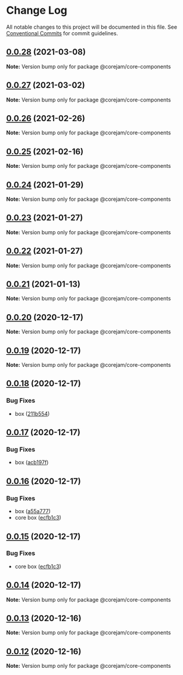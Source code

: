 # Change Log

All notable changes to this project will be documented in this file.
See [Conventional Commits](https://conventionalcommits.org) for commit guidelines.

## [0.0.28](https://github.com/Corejam/Corejam/compare/@corejam/core-components@0.0.27...@corejam/core-components@0.0.28) (2021-03-08)

**Note:** Version bump only for package @corejam/core-components





## [0.0.27](https://github.com/Corejam/Corejam/compare/@corejam/core-components@0.0.26...@corejam/core-components@0.0.27) (2021-03-02)

**Note:** Version bump only for package @corejam/core-components





## [0.0.26](https://github.com/Corejam/Corejam/compare/@corejam/core-components@0.0.25...@corejam/core-components@0.0.26) (2021-02-26)

**Note:** Version bump only for package @corejam/core-components





## [0.0.25](https://github.com/Corejam/Corejam/compare/@corejam/core-components@0.0.24...@corejam/core-components@0.0.25) (2021-02-16)

**Note:** Version bump only for package @corejam/core-components





## [0.0.24](https://github.com/Corejam/Corejam/compare/@corejam/core-components@0.0.23...@corejam/core-components@0.0.24) (2021-01-29)

**Note:** Version bump only for package @corejam/core-components





## [0.0.23](https://github.com/Corejam/Corejam/compare/@corejam/core-components@0.0.22...@corejam/core-components@0.0.23) (2021-01-27)

**Note:** Version bump only for package @corejam/core-components





## [0.0.22](https://github.com/Corejam/Corejam/compare/@corejam/core-components@0.0.21...@corejam/core-components@0.0.22) (2021-01-27)

**Note:** Version bump only for package @corejam/core-components





## [0.0.21](https://github.com/Corejam/Corejam/compare/@corejam/core-components@0.0.20...@corejam/core-components@0.0.21) (2021-01-13)

**Note:** Version bump only for package @corejam/core-components





## [0.0.20](https://github.com/Corejam/Corejam/compare/@corejam/core-components@0.0.19...@corejam/core-components@0.0.20) (2020-12-17)

**Note:** Version bump only for package @corejam/core-components





## [0.0.19](https://github.com/Corejam/Corejam/compare/@corejam/core-components@0.0.14...@corejam/core-components@0.0.19) (2020-12-17)

**Note:** Version bump only for package @corejam/core-components





## [0.0.18](https://github.com/Corejam/Corejam/compare/@corejam/core-components@0.0.17...@corejam/core-components@0.0.18) (2020-12-17)


### Bug Fixes

* box ([211b554](https://github.com/Corejam/Corejam/commit/211b554b4232d8d2082ce5ee4218a1ad11d9a947))





## [0.0.17](https://github.com/Corejam/Corejam/compare/@corejam/core-components@0.0.16...@corejam/core-components@0.0.17) (2020-12-17)


### Bug Fixes

* box ([acb197f](https://github.com/Corejam/Corejam/commit/acb197f50490ecc1fc9d90706ea07305adab3950))





## [0.0.16](https://github.com/Corejam/Corejam/compare/@corejam/core-components@0.0.15...@corejam/core-components@0.0.16) (2020-12-17)


### Bug Fixes

* box ([a55a777](https://github.com/Corejam/Corejam/commit/a55a77704b30a1c3a90961c1f622645a77740de8))
* core box ([ecfb1c3](https://github.com/Corejam/Corejam/commit/ecfb1c3dc5a3c68c52b5bed6bcbf4f04e59b4d9a))





## [0.0.15](https://github.com/Corejam/Corejam/compare/@corejam/core-components@0.0.14...@corejam/core-components@0.0.15) (2020-12-17)


### Bug Fixes

* core box ([ecfb1c3](https://github.com/Corejam/Corejam/commit/ecfb1c3dc5a3c68c52b5bed6bcbf4f04e59b4d9a))





## [0.0.14](https://github.com/Corejam/Corejam/compare/@corejam/core-components@0.0.11...@corejam/core-components@0.0.14) (2020-12-17)

**Note:** Version bump only for package @corejam/core-components





## [0.0.13](https://github.com/Corejam/Corejam/compare/@corejam/core-components@0.0.11...@corejam/core-components@0.0.13) (2020-12-16)

**Note:** Version bump only for package @corejam/core-components





## [0.0.12](https://github.com/Corejam/Corejam/compare/@corejam/core-components@0.0.11...@corejam/core-components@0.0.12) (2020-12-16)

**Note:** Version bump only for package @corejam/core-components
